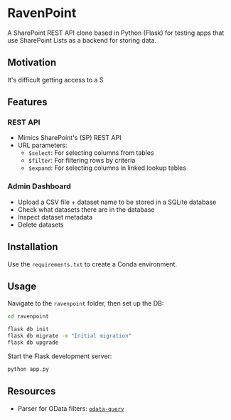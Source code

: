 # RavenPoint
A SharePoint REST API clone based in Python (Flask) for testing apps that use SharePoint Lists as a backend for storing data.

## Motivation
It's difficult getting access to a S

## Features

### REST API
- Mimics SharePoint's (SP) REST API
- URL parameters:
  - `$select`: For selecting columns from tables
  - `$filter`: For filtering rows by criteria
  - `$expand`: For selecting columns in linked lookup tables


### Admin Dashboard
- Upload a CSV file + dataset name to be stored in a SQLite database
- Check what datasets there are in the database
- Inspect dataset metadata
- Delete datasets

## Installation
Use the `requirements.txt` to create a Conda environment.

## Usage
Navigate to the `ravenpoint` folder, then set up the DB:

```bash
cd ravenpoint

flask db init
flask db migrate -m "Initial migration"
flask db upgrade
```

Start the Flask development server:

```bash
python app.py
```

## Resources
- Parser for OData filters: [`odata-query`](https://github.com/gorilla-co/odata-query)

